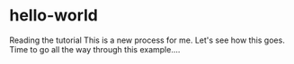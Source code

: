 # hello-world
Reading the tutorial 
This is a new process for me. Let's see how this goes.
Time to go all the way through this example....
